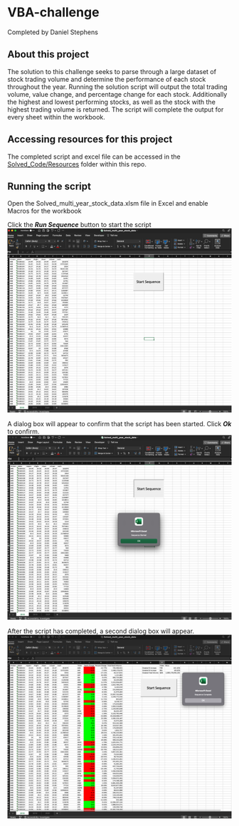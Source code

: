 # VBA-challenge
Completed by Daniel Stephens

## About this project

The solution to this challenge seeks to parse through a large dataset of stock trading volume and determine the performance of each stock throughout the year. Running the solution script will output the total trading volume, value change, and percentage change for each stock. Additionally the highest and lowest performing stocks, as well as the stock with the highest trading volume is returned. The script will complete the output for every sheet within the workbook. 

## Accessing resources for this project

The completed script and excel file can be accessed in the [Solved_Code/Resources](Solved_Code/Resources) folder within this repo.

## Running the script

Open the Solved_multi_year_stock_data.xlsm file in Excel and enable Macros for the workbook

Click the ***Run Sequence*** button to start the script
![starting script](Solved_Code/Images/Starting_sequence.png)

A dialog box will appear to confirm that the script has been started. Click ***Ok*** to confirm. 
![Confirming script has started](Solved_Code/Images/Sequence_started.png)

After the script has completed, a second dialog box will appear. 
![Confirming script has completed](Solved_Code/Images/Sequence_complete_sheet1.png)
